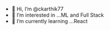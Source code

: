 - 👋 Hi, I’m @ckarthik77
- 👀 I’m interested in ...ML and Full Stack
- 🌱 I’m currently learning ...React

<!---
ckarthik77/ckarthik77 is a ✨ special ✨ repository because its `README.md` (this file) appears on your GitHub profile.
You can click the Preview link to take a look at your changes.
--->
